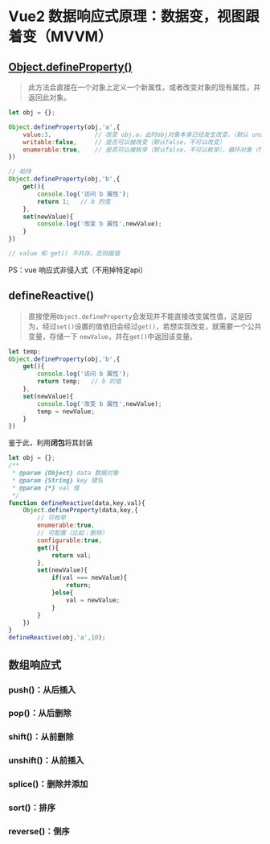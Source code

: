 # Vue2 数据响应式原理：数据变，视图跟着变（MVVM）

## [Object.defineProperty()](https://developer.mozilla.org/zh-CN/docs/Web/JavaScript/Reference/Global_Objects/Object/defineProperty)

>  此方法会直接在一个对象上定义一个新属性，或者改变对象的现有属性，并返回此对象。

```js
let obj = {};

Object.defineProperty(obj,'a',{
    value:3,            // 改变 obj.a，此时obj对象本身已经发生改变，（默认 undefind ）
    writable:false,     // 是否可以被改变（默认false，不可以改变）
    enumerable:true,    // 是否可以被枚举（默认false，不可以枚举），循环对象（for...in...）时忽略该属性
})

// 劫持
Object.defineProperty(obj,'b',{
    get(){
        console.log('访问 b 属性');
        return 1;   // b 的值
    },
    set(newValue){
        console.log('改变 b 属性',newValue);
    }
})

// value 和 get() 不共存，否则报错
```
PS：vue 响应式非侵入式（不用掉特定api）


## defineReactive()

> 直接使用`Object.defineProperty`会发现并不能直接改变属性值，这是因为，经过`set()`设置的值依旧会经过`get()`，若想实现改变，就需要一个公共变量，存储一下 `newValue`，并在`get()`中返回该变量。

```js
let temp;
Object.defineProperty(obj,'b',{
    get(){
        console.log('访问 b 属性');
        return temp;   // b 的值
    },
    set(newValue){
        console.log('改变 b 属性',newValue);
        temp = newValue;
    }
})
```
鉴于此，利用**闭包**将其封装

```js
let obj = {};
/**
 * @param {Object} data 数据对象 
 * @param {String} key 键名
 * @param {*} val 值 
 */
function defineReactive(data,key,val){
    Object.defineProperty(data,key,{
        // 可枚举
        enumerable:true,
        // 可配置（比如：删除）
        configurable:true,
        get(){
            return val;
        },
        set(newValue){
            if(val === newValue){
                return;
            }else{
                val = newValue;
            }
        }
    })
}
defineReactive(obj,'a',10);
```

## 数组响应式

### push()：从后插入

### pop()：从后删除

### shift()：从前删除

### unshift()：从前插入

### splice()：删除并添加

### sort()：排序

### reverse()：倒序